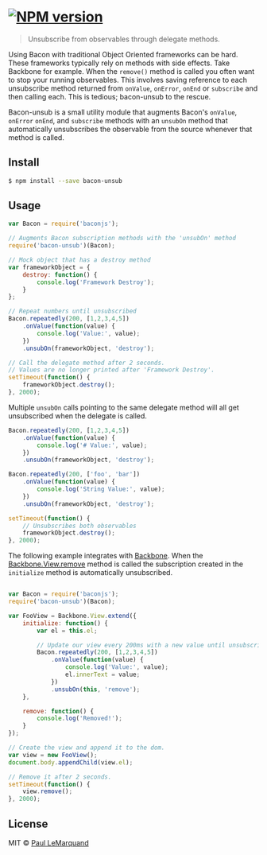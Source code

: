 #  [![NPM version][npm-image]][npm-url]

> Unsubscribe from observables through delegate methods.

Using Bacon with traditional Object Oriented frameworks can be hard. These frameworks typically
rely on methods with side effects. Take Backbone for example. When the `remove()` method is called
you often want to stop your running observables. This involves saving reference to each unsubscribe method
returned from `onValue`, `onError`, `onEnd` or `subscribe` and then calling each. This is tedious; bacon-unsub to the rescue.

Bacon-unsub is a small utility module that augments Bacon's `onValue`, `onError` `onEnd`, and `subscribe` methods with
an `unsubOn` method that automatically unsubscribes the observable from the source whenever that method
is called.

## Install

```sh
$ npm install --save bacon-unsub
```

## Usage

```js
var Bacon = require('baconjs');

// Augments Bacon subscription methods with the 'unsubOn' method
require('bacon-unsub')(Bacon);

// Mock object that has a destroy method
var frameworkObject = {
	destroy: function() {
		console.log('Framework Destroy');
	}
};

// Repeat numbers until unsubscribed
Bacon.repeatedly(200, [1,2,3,4,5])
    .onValue(function(value) {
    	console.log('Value:', value);
    })
    .unsubOn(frameworkObject, 'destroy');

// Call the delegate method after 2 seconds.
// Values are no longer printed after 'Framework Destroy'.
setTimeout(function() {
	frameworkObject.destroy();
}, 2000);
```

Multiple `unsubOn` calls pointing to the same delegate method will all get unsubscribed when the delegate is called.

```js
Bacon.repeatedly(200, [1,2,3,4,5])
    .onValue(function(value) {
    	console.log('# Value:', value);
    })
    .unsubOn(frameworkObject, 'destroy');

Bacon.repeatedly(200, ['foo', 'bar'])
    .onValue(function(value) {
    	console.log('String Value:', value);
    })
    .unsubOn(frameworkObject, 'destroy');

setTimeout(function() {
	// Unsubscribes both observables
	frameworkObject.destroy();
}, 2000);
```

The following example integrates with [Backbone](http://backbonejs.org/). When the [Backbone.View.remove](http://backbonejs.org/#View-remove) method is called the subscription created in the `initialize` method is automatically unsubscribed.

```js

var Bacon = require('baconjs');
require('bacon-unsub')(Bacon);

var FooView = Backbone.View.extend({
    initialize: function() {
		var el = this.el;

		// Update our view every 200ms with a new value until unsubscribed.
        Bacon.repeatedly(200, [1,2,3,4,5])
            .onValue(function(value) {
            	console.log('Value:', value);
                el.innerText = value;
            })
            .unsubOn(this, 'remove');
    },

    remove: function() {
        console.log('Removed!');
    }
});

// Create the view and append it to the dom.
var view = new FooView();
document.body.appendChild(view.el);

// Remove it after 2 seconds.
setTimeout(function() {
	view.remove();
}, 2000);

```

## License

MIT © [Paul LeMarquand](https://github.com/plemarquand)


[npm-url]: https://npmjs.org/package/bacon-unsub
[npm-image]: https://badge.fury.io/js/bacon-unsub.svg
[travis-url]: https://travis-ci.org/plemarquand/bacon-unsub
[travis-image]: https://travis-ci.org/plemarquand/bacon-unsub.svg?branch=master
[daviddm-url]: https://david-dm.org/plemarquand/bacon-unsub.svg?theme=shields.io
[daviddm-image]: https://david-dm.org/plemarquand/bacon-unsub
